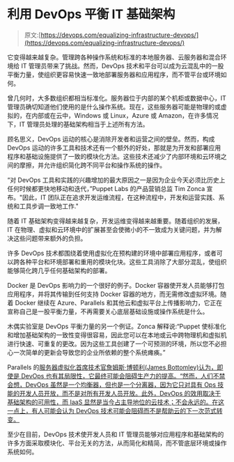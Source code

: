 # 利用 DevOps 平衡 IT 基础架构

> 原文:[https://devops.com/equalizing-infrastructure-devops/](https://devops.com/equalizing-infrastructure-devops/)

它变得越来越复杂。管理跨各种操作系统和标准的本地服务器、云服务器和混合环境给 IT 管理员带来了挑战。然而，DevOps 技术和平台可以成为云混乱中的一股平衡力量，使组织更容易快速一致地部署服务器和应用程序，而不管平台或环境如何。

曾几何时，大多数组织都相当标准化。服务器位于内部的某个机柜或数据中心，IT 管理员确切知道他们使用的是什么操作系统。现在，这些服务器可能是物理的或虚拟的，在内部或在云中，Windows 或 Linux，Azure 或 Amazon，在许多情况下，IT 管理员处理的基础架构相当于上述所有方法。

顾名思义，DevOps 运动的核心是消除开发者和运营之间的壁垒。然而，构成 DevOps 运动的许多工具和技术还有一个额外的好处，那就是为开发和部署应用程序和基础设施提供了一致的模块化方法。这些技术还减少了内部环境和云环境之间的摩擦，并允许组织简化跨不同平台和操作系统的操作。

“对 DevOps 工具和实践的兴趣增加的最大原因之一是因为企业今天必须比历史上任何时候都更快地移动和迭代，”Puppet Labs 的产品营销总监 Tim Zonca 宣布。"因此，IT 团队正在追求开发运维流程，在这种流程中，开发和运营实践、系统和工具步调一致地工作."

随着 IT 基础架构变得越来越复杂，开发运维变得越来越重要。随着组织的发展，IT 在物理、虚拟和云环境中的扩展甚至会使微小的不一致成为关键问题，并为解决这些问题带来额外的负担。

许多 DevOps 技术都围绕着使用虚拟化在预构建的环境中部署应用程序，或者可以跨各种平台和环境部署和重用的模块化块。这些工具消除了大部分混乱，使组织能够简化跨几乎任何基础架构的部署。

Docker 是 DevOps 影响力的一个很好的例子。Docker 容器使开发人员能够打包应用程序，并将其传输到任何支持 Docker 容器的地方，而无需修改虚拟环境。随着 Docker 继续在 Azure、Parallels 和其他云和虚拟平台上传播影响力，它正在宣称自己是一股平衡力量，不再需要关心底层基础设施或操作系统是什么。

木偶实验室是 DevOps 平衡力量的另一个例证。Zonca 解释说:“Puppet 使标准化和增加基础架构的一致性变得很容易，因此您可以在本地或云中跨物理机和虚拟机进行快速、可重复的更改。因为这些工具创建了一个可预测的环境，所以您不必担心一次简单的更新会导致您的企业所依赖的整个系统瘫痪。”

Parallels 的[服务器虚拟化首席技术官詹姆斯·博顿利(James Bottomley)认为，即使是 DevOps 也有其局限性，它最终可能会阻碍生产力的提高。“然而，人们不禁会想，DevOps 虽然是一个均衡器，但也是一个分离器，因为它只对具有 Ops 技能的开发人员开放，而不是对所有开发人员开放。此外，DevOps 的效用取决于基础架构的可用性，而 IaaS 显然是当今占主导地位的云技术；不会永远的。在这一点上，有人可能会认为 DevOps 技术可能会阻碍而不是帮助云的下一次范式转变。](https://devops.com/blogs/native-support-docker-apps-coming-soon-parallels/)

至少在目前，DevOps 技术使开发人员和 IT 管理员能够对应用程序和基础架构的许多方面采取模块化、平台无关的方法，从而简化和精简，而不管底层环境或操作系统如何。